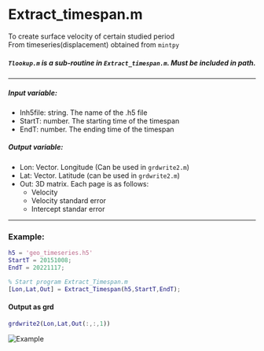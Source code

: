 # Extract_timespan.m 

To create surface velocity of certain studied period  
From timeseries(displacement) obtained from `mintpy`

##### `Tlookup.m` is a sub-routine in `Extract_timespan.m`. Must be included in path.

---
##### Input variable:
   * Inh5file: string. The name of the .h5 file
   * StartT: number. The starting time of the timespan
   * EndT: number. The ending time of the timespan
##### Output variable:
   * Lon: Vector. Longitude (Can be used in `grdwrite2.m`)
   * Lat: Vector. Latitude (can be used in `grdwrite2.m`)
   * Out: 3D matrix. Each page is as follows:  
     * Velocity
     * Velocity standard error
     * Intercept standar error
---
### Example:
```MatLab
h5 = 'geo_timeseries.h5'
StartT = 20151008;
EndT = 20221117;

% Start program Extract_Timespan.m
[Lon,Lat,Out] = Extract_Timespan(h5,StartT,EndT);
```
#### Output as grd
```MatLab
grdwrite2(Lon,Lat,Out(:,:,1))
```

![Example](https://github.com/LiChiehLin/3D_decomposition/blob/3d79d897e99a70c1cc778293bf0c9dbc7c2f382a/Figures/Extract_Timespan_example.png)
